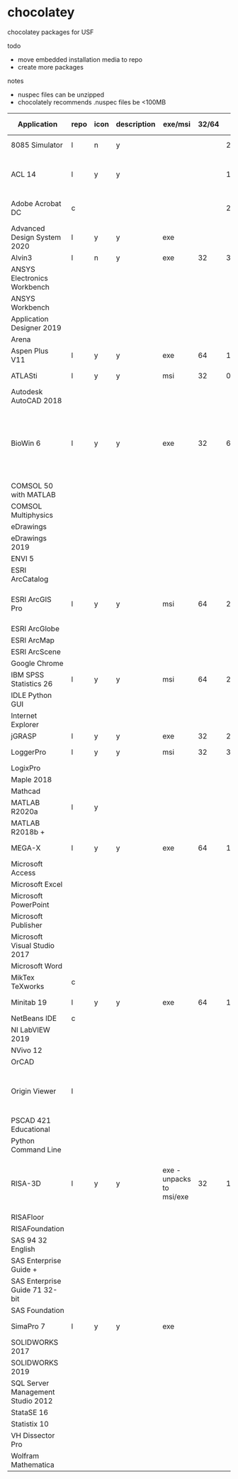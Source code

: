 # chocolatey
chocolatey packages for USF

todo
- move embedded installation media to repo
- create more packages

notes
- nuspec files can be unzipped
- chocolately recommends .nuspec files be <100MB


| Application                       | repo | icon | description | exe/msi                  | 32/64 | version        | setup files location                               | additional files                         | checksum                                 | uninstall                                                    | license                                                      | license applied | choco               | tested | in repo | cli args                                                     | notes                                                        |
| --------------------------------- | ---- | ---- | ----------- | ------------------------ | ----- | -------------- | -------------------------------------------------- | ---------------------------------------- | ---------------------------------------- | ------------------------------------------------------------ | ------------------------------------------------------------ | --------------- | ------------------- | ------ | ------- | ------------------------------------------------------------ | ------------------------------------------------------------ |
| 8085 Simulator                    | l    | n    | y           |                          |       | 2.0.0.4        | embedded                                           |                                          | y                                        |                                                              | n                                                            |                 | cinst 8085simulator |        | y       | /qn /norestart                                               |                                                              |
| ACL 14                            | l    | y    | y           |                          |       | 14.2           | repo\files\acl\setup\setup.exe                     | ACLforWindows_Update_v14.2.0_v14.2.1.msp | y                                        |                                                              | n                                                            |                 | cinst acl           | n      | y       | /s /v"/qn RUNFROMSETUPEXE=1"                                 | flags for license server:  https://www.minitab.com/uploadedFiles/Documents/install-guides/Minitab_Express_Deployment_Guide-EN.pdf,  LICENSE_SERVER=YOUR_LICENCEMANAGER |
| Adobe Acrobat DC                  | c    |      |             |                          |       | 2020.009.20074 |                                                    |                                          |                                          |                                                              |                                                              |                 |                     |        |         | installs MUI release. Default - no desktop icon, no ARM service, check  for updates manually. Has lots of params for all this. |                                                              |
| Advanced Design System 2020       | l    | y    | y           | exe                      |       |                |                                                    |                                          |                                          |                                                              |                                                              |                 |                     |        |         | /VERYSILENT /SUPPRESSMSGBOXES  /NORESTART - uac still pops, admin switch? |                                                              |
| Alvin3                            | l    | n    | y           | exe                      | 32    | 3.3.12         | embedded (change to network)                       | y, repo\files\alvin3\Alvin3Files.zip     | y                                        |                                                              | opensource                                                   | n               | cinst alvin3        | n      |         |                                                              |                                                              |
| ANSYS Electronics Workbench       |      |      |             |                          |       |                |                                                    |                                          |                                          |                                                              |                                                              |                 |                     |        |         |                                                              |                                                              |
| ANSYS Workbench                   |      |      |             |                          |       |                |                                                    |                                          |                                          |                                                              |                                                              |                 |                     |        |         |                                                              |                                                              |
| Application Designer 2019         |      |      |             |                          |       |                |                                                    |                                          |                                          |                                                              |                                                              |                 |                     |        |         |                                                              |                                                              |
| Arena                             |      |      |             |                          |       |                |                                                    |                                          |                                          |                                                              |                                                              |                 |                     |        |         |                                                              |                                                              |
| Aspen Plus V11                    | l    | y    | y           | exe                      | 64    | 11.0.0.0       | repo\files\aspen\v11\AtRunUnattended.exe           | y, repo\files\aspen\v11\                 | y                                        |                                                              | license2                                      | n               | cinst aspenv11      | y      |         |                                                              | created unattended installer, installs default products,  username/password stored in OneNote |
| ATLASti                           | l    | y    | y           | msi                      | 32    | 06.02.15       | embedded                                           | n                                        | y                                        | y, auto uninstaller                                          | LICENSEKEY=                                                  | n               | cinst atlasti       | y      | y       | LICENSEKEY=                                                  |                                                              |
| Autodesk AutoCAD 2018             |      |      |             |                          |       |                |                                                    |                                          |                                          |                                                              |                                                              |                 |                     |        |         |                                                              |                                                              |
| BioWin 6                          | l    | y    | y           | exe                      | 32    | 6.1.2.3        | embedded                                           | n                                        | y                                        | y, (skipping auto uninst - no reg snapshot. Biowin has been sucessfully  uninstalled) | edit install.ps1 and add PS to apply reg key after install   | n               | cinst biowin        | y      | y       | /s /v"/qn"                                                   |                                                              |
| COMSOL 50 with MATLAB             |      |      |             |                          |       |                |                                                    |                                          |                                          |                                                              |                                                              |                 |                     |        |         |                                                              |                                                              |
| COMSOL Multiphysics               |      |      |             |                          |       |                |                                                    |                                          |                                          |                                                              |                                                              |                 |                     |        |         |                                                              |                                                              |
| eDrawings                         |      |      |             |                          |       |                |                                                    |                                          |                                          |                                                              |                                                              |                 |                     |        |         |                                                              |                                                              |
| eDrawings 2019                    |      |      |             |                          |       |                |                                                    |                                          |                                          |                                                              |                                                              |                 |                     |        |         |                                                              |                                                              |
| ENVI 5                            |      |      |             |                          |       |                |                                                    |                                          |                                          |                                                              |                                                              |                 |                     |        |         |                                                              |                                                              |
| ESRI ArcCatalog                   |      |      |             |                          |       |                |                                                    |                                          |                                          |                                                              |                                                              |                 |                     |        |         |                                                              |                                                              |
| ESRI ArcGIS Pro                   | l    | y    | y           | msi                      | 64    | 2.5.22081      | repo\arcgis\                                       | n                                        | y                                        | y, auto uninstaller                                          | License_URL="" or ESRI_LICENSE_HOST=                         | n               | cinst arcgispro     | y      | y       | /I /qn ESRI_LICENSE_HOST=yourlicenseserver SOFTWARE_CLASS=Professional  AUTHORIZATION_TYPE=CONCURRENT_USE | https://pro.arcgis.com/en/pro-app/get-started/arcgis-pro-installation-administration.htm |
| ESRI ArcGlobe                     |      |      |             |                          |       |                |                                                    |                                          |                                          |                                                              |                                                              |                 |                     |        |         |                                                              |                                                              |
| ESRI ArcMap                       |      |      |             |                          |       |                |                                                    |                                          |                                          |                                                              |                                                              |                 |                     |        |         |                                                              |                                                              |
| ESRI ArcScene                     |      |      |             |                          |       |                |                                                    |                                          |                                          |                                                              |                                                              |                 |                     |        |         |                                                              |                                                              |
| Google Chrome                     |      |      |             |                          |       |                |                                                    |                                          |                                          |                                                              |                                                              |                 |                     |        |         |                                                              |                                                              |
| IBM SPSS Statistics 26            | l    | y    | y           | msi                      | 64    | 26             | repo\spss\                                         | n                                        | y                                        | y, auto uninstaller                                          | AUTHCODE=""                                                  | n               | cinst spss26        | y      | y       | AUTHCODE=""                                                  |                                                              |
| IDLE Python GUI                   |      |      |             |                          |       |                |                                                    |                                          |                                          |                                                              |                                                              |                 |                     |        |         |                                                              |                                                              |
| Internet Explorer                 |      |      |             |                          |       |                |                                                    |                                          |                                          |                                                              |                                                              |                 |                     |        |         |                                                              |                                                              |
| jGRASP                            | l    | y    | y           | exe                      | 32    | 2.0.6_04       | embedded                                           | n                                        | y                                        | n, not silent                                                | freeware                                                     |                 | cinst jgrasp        | y      | y       | /S                                                           |                                                              |
| LoggerPro                         | l    | y    | y           | msi                      | 32    | 3.4.6          | repo\files\loggerpro\Vernier Logger  Pro 3.4.6.msi | y                                        | y, auto uninstaller                      | unknown                                                      | n                                                            | cinst loggerpro | y                   | y      | msi     |                                                              |                                                              |
| LogixPro                          |      |      |             |                          |       |                |                                                    |                                          |                                          |                                                              |                                                              |                 |                     |        |         |                                                              |                                                              |
| Maple 2018                        |      |      |             |                          |       |                |                                                    |                                          |                                          |                                                              |                                                              |                 |                     |        |         |                                                              |                                                              |
| Mathcad                           |      |      |             |                          |       |                |                                                    |                                          |                                          |                                                              |                                                              |                 |                     |        |         |                                                              |                                                              |
| MATLAB R2020a                     | l    | y    |             |                          |       |                | repo\files\matlab\r2020\                           | n                                        |                                          |                                                              | input key in installer_input.txt                             | n               | cinst matlabr2020   |        |         |                                                              |                                                              |
| MATLAB R2018b +                   |      |      |             |                          |       |                |                                                    |                                          |                                          |                                                              |                                                              |                 |                     |        |         |                                                              |                                                              |
| MEGA-X                            | l    | y    | y           | exe                      | 64    | 10.0.5         | embedded                                           | n                                        | y                                        | y, auto uninstaller                                          | freeware                                                     | n               | cinst megax         | y      | y       | /VERYSILENT /SUPPRESSMSGBOXES /NORESTART /SP-                |                                                              |
| Microsoft Access                  |      |      |             |                          |       |                |                                                    |                                          |                                          |                                                              |                                                              |                 |                     |        |         |                                                              |                                                              |
| Microsoft Excel                   |      |      |             |                          |       |                |                                                    |                                          |                                          |                                                              |                                                              |                 |                     |        |         |                                                              |                                                              |
| Microsoft PowerPoint              |      |      |             |                          |       |                |                                                    |                                          |                                          |                                                              |                                                              |                 |                     |        |         |                                                              |                                                              |
| Microsoft Publisher               |      |      |             |                          |       |                |                                                    |                                          |                                          |                                                              |                                                              |                 |                     |        |         |                                                              |                                                              |
| Microsoft Visual Studio 2017      |      |      |             |                          |       |                |                                                    |                                          |                                          |                                                              |                                                              |                 |                     |        |         |                                                              |                                                              |
| Microsoft Word                    |      |      |             |                          |       |                |                                                    |                                          |                                          |                                                              |                                                              |                 |                     |        |         |                                                              |                                                              |
| MikTex TeXworks                   | c    |      |             |                          |       |                |                                                    |                                          |                                          |                                                              |                                                              |                 |                     |        |         |                                                              |                                                              |
| Minitab 19                        | l    | y    | y           | exe                      | 64    | 19.2.0.0       | embedded                                           | n                                        | y                                        | y, auto uninstaller                                          |                                                              | n               | cinst minitab       | y      |         |                                                              |                                                              |
| NetBeans IDE                      | c    |      |             |                          |       |                |                                                    |                                          |                                          |                                                              |                                                              |                 | cinst netbeans      |        |         |                                                              | requires jdk8 - cinst jdk8                                   |
| NI LabVIEW 2019                   |      |      |             |                          |       |                |                                                    |                                          |                                          |                                                              |                                                              |                 |                     |        |         |                                                              |                                                              |
| NVivo 12                          |      |      |             |                          |       |                |                                                    |                                          |                                          |                                                              |                                                              |                 |                     |        |         |                                                              |                                                              |
| OrCAD                             |      |      |             |                          |       |                |                                                    |                                          |                                          |                                                              |                                                              |                 |                     |        |         |                                                              |                                                              |
| Origin Viewer                     | l    |      |             |                          |       |                | self-contained exe, no installation                | PS script to copy exe to Desktop         | write script to delete and copy new file | freeware                                                     |                                                              |                 | n                   |        |         |                                                              |                                                              |
| PSCAD 421 Educational             |      |      |             |                          |       |                |                                                    |                                          |                                          |                                                              |                                                              |                 |                     |        |         |                                                              |                                                              |
| Python Command Line               |      |      |             |                          |       |                |                                                    |                                          |                                          |                                                              |                                                              |                 |                     |        |         |                                                              |                                                              |
| RISA-3D                           | l    | y    | y           | exe - unpacks to msi/exe | 32    | 18.0.4.45315   | repo\files\risa\3d\install_3d_1804.exe             | n                                        | y                                        |                                                              | network.ini file points the client  machine to a license server. Concurrent Network License -  risalic (Needs maintenance) | y               |                     |        |         |                                                              |                                                              |
| RISAFloor                         |      |      |             |                          |       |                |                                                    |                                          |                                          |                                                              |                                                              |                 |                     |        |         |                                                              |                                                              |
| RISAFoundation                    |      |      |             |                          |       |                |                                                    |                                          |                                          |                                                              |                                                              |                 |                     |        |         |                                                              |                                                              |
| SAS 94 32 English                 |      |      |             |                          |       |                |                                                    |                                          |                                          |                                                              |                                                              |                 |                     |        |         |                                                              |                                                              |
| SAS Enterprise Guide +            |      |      |             |                          |       |                |                                                    |                                          |                                          |                                                              |                                                              |                 |                     |        |         |                                                              |                                                              |
| SAS Enterprise Guide 71 32-bit    |      |      |             |                          |       |                |                                                    |                                          |                                          |                                                              |                                                              |                 |                     |        |         |                                                              |                                                              |
| SAS Foundation                    |      |      |             |                          |       |                |                                                    |                                          |                                          |                                                              |                                                              |                 |                     |        |         |                                                              |                                                              |
| SimaPro 7                         | l    | y    | y           | exe                      |       |                |                                                    |                                          |                                          |                                                              |                                                              |                 |                     |        |         |                                                              | uses 7.3.3. pre-install. Program files contains 7.3.3 but need  registration key to install |
| SOLIDWORKS 2017                   |      |      |             |                          |       |                |                                                    |                                          |                                          |                                                              |                                                              |                 |                     |        |         |                                                              |                                                              |
| SOLIDWORKS 2019                   |      |      |             |                          |       |                |                                                    |                                          |                                          |                                                              |                                                              |                 |                     |        |         |                                                              |                                                              |
| SQL Server Management Studio 2012 |      |      |             |                          |       |                |                                                    |                                          |                                          |                                                              |                                                              |                 |                     |        |         |                                                              |                                                              |
| StataSE 16                        |      |      |             |                          |       |                |                                                    |                                          |                                          |                                                              |                                                              |                 |                     |        |         |                                                              |                                                              |
| Statistix 10                      |      |      |             |                          |       |                |                                                    |                                          |                                          |                                                              |                                                              |                 |                     |        |         |                                                              |                                                              |
| VH Dissector Pro                  |      |      |             |                          |       |                |                                                    |                                          |                                          |                                                              |                                                              |                 |                     |        |         |                                                              |                                                              |
| Wolfram Mathematica               |      |      |             |                          |       |                |                                                    |                                          |                                          |                                                              |                                                              |                 |                     |        |         |                                                              |                                                              |
